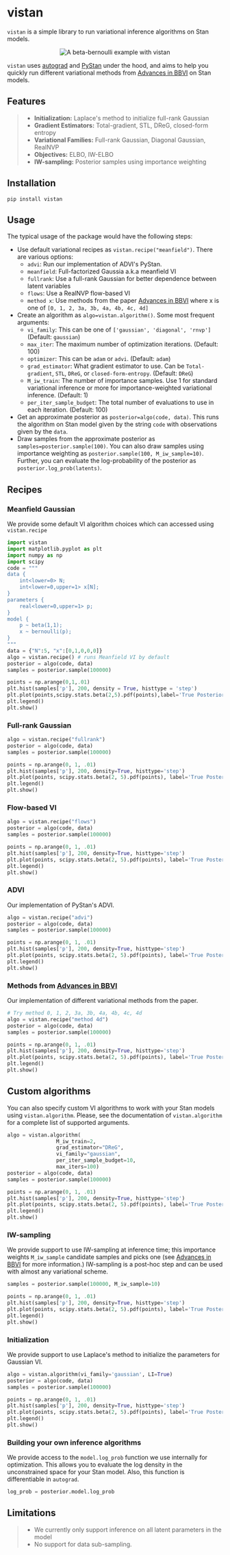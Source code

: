 # vistan

`vistan` is a simple library to run variational inference algorithms on Stan models. 

<p align="center">
  <img src="https://raw.githubusercontent.com/abhiagwl/vistan/master/vistan-example.png" title="A beta-bernoulli example with vistan">
</p>

`vistan` uses [autograd][1] and [PyStan][2] under the hood, and aims to help you quickly run different variational methods from [Advances in BBVI][3] on Stan models. 

[1]: https://github.com/HIPS/autograd
[2]: https://github.com/stan-dev/pystan
[3]: https://proceedings.neurips.cc/paper/2020/file/c91e3483cf4f90057d02aa492d2b25b1-Paper.pdf
## Features

> - **Initialization:** Laplace's method to initialize full-rank Gaussian
> - **Gradient Estimators:** Total-gradient, STL, DReG, closed-form entropy   
> - **Variational Families:** Full-rank Gaussian, Diagonal Gaussian, RealNVP
> - **Objectives:** ELBO, IW-ELBO
> - **IW-sampling:** Posterior samples using importance weighting

## Installation

```
pip install vistan
```

## Usage
The typical usage of the package would have the following steps:
- Use default variational recipes as `vistan.recipe("meanfield")`. There are various options: 
    + `advi`: Run our implementation of ADVI's PyStan.
    + `meanfield`: Full-factorized Gaussia a.k.a meanfield VI
    + `fullrank`: Use a full-rank Gaussian for better dependence between latent variables 
    + `flows`: Use a RealNVP flow-based VI
    + `method x`: Use methods from the paper [Advances in BBVI][3] where x is one of `[0, 1, 2, 3a, 3b, 4a, 4b, 4c, 4d]`
- Create an algorithm as `algo=vistan.algorithm()`. Some most frequent arguments:
    + `vi_family`: This can be one of `['gaussian', 'diagonal', 'rnvp']` (Default: `gaussian`)
    + `max_iter`: The maximum number of optimization iterations. (Default: 100)
    + `optimizer`: This can be `adam` or `advi`. (Default: `adam`)
    + `grad_estimator`: What gradient estimator to use. Can be `Total-gradient`, `STL`, `DReG`, or `closed-form-entropy`. (Default: `DReG`)
    + `M_iw_train`: The number of importance samples. Use 1 for standard variational inference or more for importance-weighted variational inference. (Default: 1)
    + `per_iter_sample_budget`: The total number of evaluations to use in each iteration. (Default: 100)
- Get an approximate posterior as `posterior=algo(code, data)`. This runs the algorithm on Stan model given by the string `code` with observations given by the `data`.
- Draw samples from the approximate posterior as `samples=posterior.sample(100)`. You can also draw samples using importance weighting as `posterior.sample(100, M_iw_sample=10)`. Further, you can evaluate the log-probability of the posterior as `posterior.log_prob(latents)`. 

## Recipes
### Meanfield Gaussian 
We provide some default VI algorithm choices which can accessed using `vistan.recipe`   

```python
import vistan 
import matplotlib.pyplot as plt
import numpy as np 
import scipy
code = """
data {
    int<lower=0> N;
    int<lower=0,upper=1> x[N];
}
parameters {
    real<lower=0,upper=1> p;
}
model {
    p ~ beta(1,1);
    x ~ bernoulli(p);
}
"""
data = {"N":5, "x":[0,1,0,0,0]}
algo = vistan.recipe() # runs Meanfield VI by default
posterior = algo(code, data) 
samples = posterior.sample(100000)

points = np.arange(0,1,.01)
plt.hist(samples['p'], 200, density = True, histtype = 'step')
plt.plot(points,scipy.stats.beta(2,5).pdf(points),label='True Posterior')
plt.legend()
plt.show()
```

### Full-rank Gaussian 
```python
algo = vistan.recipe("fullrank")  
posterior = algo(code, data)
samples = posterior.sample(100000)

points = np.arange(0, 1, .01)
plt.hist(samples['p'], 200, density=True, histtype='step')
plt.plot(points, scipy.stats.beta(2, 5).pdf(points), label='True Posterior')
plt.legend()
plt.show()

```

### Flow-based VI
```python
algo = vistan.recipe("flows")  
posterior = algo(code, data)
samples = posterior.sample(100000)

points = np.arange(0, 1, .01)
plt.hist(samples['p'], 200, density=True, histtype='step')
plt.plot(points, scipy.stats.beta(2, 5).pdf(points), label='True Posterior')
plt.legend()
plt.show()

```

### ADVI
Our implementation of PyStan's ADVI.
```python
algo = vistan.recipe("advi")  
posterior = algo(code, data)
samples = posterior.sample(100000)

points = np.arange(0, 1, .01)
plt.hist(samples['p'], 200, density=True, histtype='step')
plt.plot(points, scipy.stats.beta(2, 5).pdf(points), label='True Posterior')
plt.legend()
plt.show()
```

### Methods from [Advances in BBVI][3]
Our implementation of different variational methods from the paper. 
```python
# Try method 0, 1, 2, 3a, 3b, 4a, 4b, 4c, 4d
algo = vistan.recipe("method 4d")  
posterior = algo(code, data)
samples = posterior.sample(100000)

points = np.arange(0, 1, .01)
plt.hist(samples['p'], 200, density=True, histtype='step')
plt.plot(points, scipy.stats.beta(2, 5).pdf(points), label='True Posterior')
plt.legend()
plt.show()
```

## Custom algorithms
You can also specify custom VI algorithms to work with your Stan models using `vistan.algorithm`. Please, see the documentation of `vistan.algorithm` for a complete list of supported arguments. 
```python
algo = vistan.algorithm(
                M_iw_train=2,
                grad_estimator="DReG",
                vi_family="gaussian",
                per_iter_sample_budget=10,
                max_iters=100)
posterior = algo(code, data)
samples = posterior.sample(100000)

points = np.arange(0, 1, .01)
plt.hist(samples['p'], 200, density=True, histtype='step')
plt.plot(points, scipy.stats.beta(2, 5).pdf(points), label='True Posterior')
plt.legend()
plt.show()
```
### IW-sampling
We provide support to use IW-sampling at inference time; this importance weights `M_iw_sample` candidate samples and picks one (see [Advances in BBVI][3] for more information.) IW-sampling is a post-hoc step and can be used with almost any variational scheme.
```python
samples = posterior.sample(100000, M_iw_sample=10)

points = np.arange(0, 1, .01)
plt.hist(samples['p'], 200, density=True, histtype='step')
plt.plot(points, scipy.stats.beta(2, 5).pdf(points), label='True Posterior')
plt.legend()
plt.show()
```
### Initialization
We provide support to use Laplace's method to initialize the parameters for Gaussian VI.
```python
algo = vistan.algorithm(vi_family='gaussian', LI=True)
posterior = algo(code, data) 
samples = posterior.sample(100000)

points = np.arange(0, 1, .01)
plt.hist(samples['p'], 200, density=True, histtype='step')
plt.plot(points, scipy.stats.beta(2, 5).pdf(points), label='True Posterior')
plt.legend()
plt.show()
```
### Building your own inference algorithms
We provide access to the `model.log_prob` function we use internally for optimization. This allows you to evaluate the log density in the unconstrained space for your Stan model. Also, this function is differentiable in `autograd`.
```python
log_prob = posterior.model.log_prob

```


## Limitations


> - We currently only support inference on all latent parameters in the model
> - No support for data sub-sampling.
